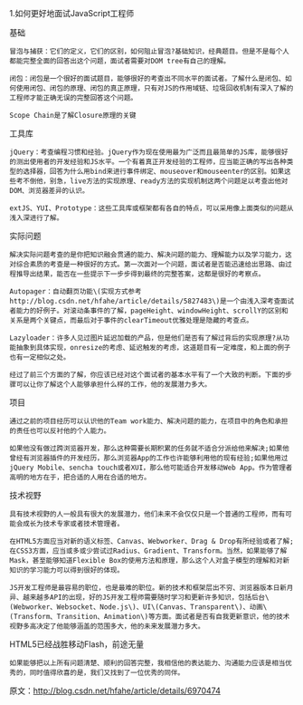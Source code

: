 1.如何更好地面试JavaScript工程师

基础

    冒泡与捕获：它们的定义，它们的区别，如何阻止冒泡?基础知识，经典题目。但是不是每个人都能完整全面的回答出这个问题，面试者需要对DOM tree有自己的理解。

    闭包：闭包是一个很好的面试题目，能够很好的考查出不同水平的面试者。了解什么是闭包、如何使用闭包、闭包的原理、闭包的真正原理，只有对JS的作用域链、垃圾回收机制有深入了解的工程师才能正确无误的完整回答这个问题。

    Scope Chain是了解Closure原理的关键

工具库

    jQuery：考查编程习惯和经验。jQuery作为现在使用最为广泛而且最简单的JS库，能够很好的测出使用者的开发经验和JS水平。一个有着真正开发经验的工程师，应当能正确的写出各种类型的选择器，回答为什么用bind来进行事件绑定、mouseover和mouseenter的区别。如果这些考不倒他，别急，live方法的实现原理、ready方法的实现机制这两个问题足以考查出他对DOM、浏览器差异的认识。

    extJS、YUI、Prototype：这些工具库或框架都有各自的特点，可以采用像上面类似的问题从浅入深进行了解。

实际问题

    解决实际问题考查的是你把知识融会贯通的能力、解决问题的能力、理解能力以及学习能力，这对综合素质的考查是一种很好的方式。第一次面对一个问题，面试者是否能迅速给出思路、由过程推导出结果，能否在一些提示下一步步得到最终的完整答案，这都是很好的考察点。

    Autopager：自动翻页功能\(实现方式参考http://blog.csdn.net/hfahe/article/details/5827483\)是一个由浅入深考查面试者能力的好例子。对滚动条事件的了解，pageHeight、windowHeight、scrollY的区别和关系是两个关键点，而最后对于事件的clearTimeout优雅处理是隐藏的考查点。

    Lazyloader：许多人见过图片延迟加载的产品，但是他们是否有了解过背后的实现原理?从功能抽象到具体实现，onresize的考虑、延迟触发的考虑，这道题目有一定难度，和上面的例子也有一定相似之处。

    经过了前三个方面的了解，你应该已经对这个面试者的基本水平有了一个大致的判断。下面的步骤可以让你了解这个人能够承担什么样的工作，他的发展潜力多大。

项目

    通过之前的项目经历可以认识他的Team work能力、解决问题的能力，在项目中的角色和承担的责任也可以反衬他的个人能力。

    如果他没有做过跨浏览器开发，那么这种需要长期积累的任务就不适合分派给他来解决;如果他曾经有浏览器插件的开发经历，那么浏览器App的工作也许能够利用他的现有经验;如果他用过jQuery Mobile、sencha touch或者XUI，那么他可能适合开发移动Web App。作为管理者高明的地方在于，把合适的人用在合适的地方。

技术视野

    具有技术视野的人一般具有很大的发展潜力，他们未来不会仅仅只是一个普通的工程师，而有可能会成长为技术专家或者技术管理者。

    在HTML5方面应当对新的语义标签、Canvas、Webworker、Drag & Drop有所经验或者了解;在CSS3方面，应当或多或少尝试过Radius、Gradient、Transform。当然，如果能够了解Mask，甚至能够知道Flexible Box的使用方法和原理，那么这个人对盒子模型的理解和对新知识的学习能力可以得到很好的体现。

    JS开发工程师是最容易的职位，也是最难的职位。新的技术和框架层出不穷、浏览器版本日新月异、越来越多API的出现，好的JS开发工程师需要随时学习和更新许多知识，包括后台\(Webworker、Websocket、Node.js\)、UI\(Canvas、Transparent\)、动画\(Transform、Transition、Animation\)等方面。面试者是否有自我更新意识，他的技术视野多高决定了他能够涵盖的范围多大，他的未来发展潜力多大。

HTML5已经战胜移动Flash，前途无量

    如果能够把以上所有问题清楚、顺利的回答完整，我相信他的表达能力、沟通能力应该是相当优秀的，同时值得欣喜的是，我们又找到了一位优秀的同伴。

    

原文：http://blog.csdn.net/hfahe/article/details/6970474

